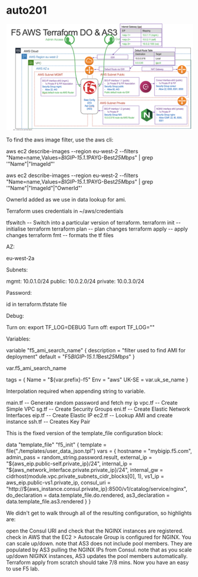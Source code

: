 # auto201

![](images/F5_AWS_Terraform.png)

To find the aws image filter, use the aws cli:

aws ec2 describe-images --region eu-west-2 --filters "Name=name,Values=*BIGIP-15.1.1*PAYG-Best*25Mbps*" | grep '\"Name\"\|\"ImageId\"'

aws ec2 describe-images --region eu-west-2 --filters "Name=name,Values=*BIGIP-15.1.1*PAYG-Best*25Mbps*" | grep '\"Name\"\|\"ImageId\"\|"OwnerId"'

OwnerId added as we use in data lookup for ami.

Terraform uses credentials in ~/aws/credentials

tfswitch -- Switch into a particular version of terraform.
terraform init  -- initialise terraform
terraform plan  -- plan changes
terraform apply -- apply changes
terraform fmt   -- formats the tf files

AZ:

eu-west-2a

Subnets:

mgmt: 10.0.1.0/24
public: 10.0.2.0/24
private: 10.0.3.0/24

Password:

id in terraform.tfstate file

Debug:

Turn on:  export TF_LOG=DEBUG
Turn off: export TF_LOG=""

Variables:

variable "f5_ami_search_name" {
  description = "filter used to find AMI for deployment"
  default     = "F5*BIGIP-15.1.1*Best*25Mbps*"
}

var.f5_ami_search_name

tags = {
    Name  = "${var.prefix}-f5"
    Env   = "aws"
    UK-SE = var.uk_se_name
  }
  
  Interpolation required when appending string to variable.

main.tf -- Generate random password and fetch my ip
vpc.tf -- Create Simple VPC
sg.tf -- Create Security Groups
eni.tf -- Create Elastic Network Interfaces
eip.tf -- Create Elastic IP
ec2.tf -- Lookup AMI and create instance
ssh.tf -- Creates Key Pair

This is the fixed version of the template_file configuration block:

data "template_file" "f5_init" {
  template = file("./templates/user_data_json.tpl")
  vars = {
    hostname    = "mybigip.f5.com",
    admin_pass  = random_string.password.result,
    external_ip = "${aws_eip.public-self.private_ip}/24",
    internal_ip = "${aws_network_interface.private.private_ip}/24",
    internal_gw = cidrhost(module.vpc.private_subnets_cidr_blocks[0], 1),
    vs1_ip      = aws_eip.public-vs1.private_ip,
    consul_uri      = "http://${aws_instance.consul.private_ip}:8500/v1/catalog/service/nginx",
    do_declaration  = data.template_file.do.rendered,
    as3_declaration = data.template_file.as3.rendered
  }
}

We didn't get to walk through all of the resulting configuration, so highlights are:

open the Consul URI and check that the NGINX instances are registered.
check in AWS that the EC2 > Autoscale Group is configured for NGINX.  You can scale up/down.
note that AS3 does not include pool members.  They are populated by AS3 pulling the NGINX IPs from Consul.
note that as you scale up/down NIGINX instances, AS3 updates the pool members automatically.
Terraform apply from scratch should take 7/8 mins. 
Now you have an easy to use F5 lab.